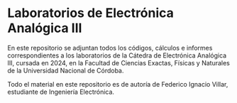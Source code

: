 # Laboratorios de Electrónica Analógica III

En este repositorio se adjuntan todos los códigos, cálculos e informes correspondientes a los laboratorios de la Cátedra de Electrónica Analógica III, cursada en 2024, en la Facultad de Ciencias Exactas, Físicas y Naturales de la Universidad Nacional de Córdoba.

Todo el material en este repositorio es de autoría de Federico Ignacio Villar, estudiante de Ingeniería Electrónica.
